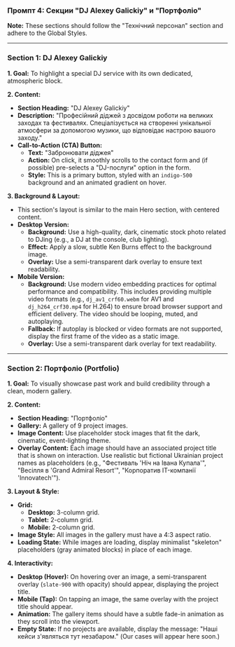 ### **Промпт 4: Секции "DJ Alexey Galickiy" и "Портфоліо"**

**Note:** These sections should follow the "Технічний персонал" section and adhere to the Global Styles.

---

### **Section 1: DJ Alexey Galickiy**

**1. Goal:** To highlight a special DJ service with its own dedicated, atmospheric block.

**2. Content:**
*   **Section Heading:** "DJ Alexey Galickiy"
*   **Description:** "Професійний діджей з досвідом роботи на великих заходах та фестивалях. Спеціалізується на створенні унікальної атмосфери за допомогою музики, що відповідає настрою вашого заходу."
*   **Call-to-Action (CTA) Button:**
    *   **Text:** "Забронювати діджея"
    *   **Action:** On click, it smoothly scrolls to the contact form and (if possible) pre-selects a "DJ-послуги" option in the form.
    *   **Style:** This is a primary button, styled with an `indigo-500` background and an animated gradient on hover.

**3. Background & Layout:**
*   This section's layout is similar to the main Hero section, with centered content.
*   **Desktop Version:**
    *   **Background:** Use a high-quality, dark, cinematic stock photo related to DJing (e.g., a DJ at the console, club lighting).
    *   **Effect:** Apply a slow, subtle Ken Burns effect to the background image.
    *   **Overlay:** Use a semi-transparent dark overlay to ensure text readability.
*   **Mobile Version:**
    *   **Background:** Use modern video embedding practices for optimal performance and compatibility. This includes providing multiple video formats (e.g., `dj_av1_crf60.webm` for AV1 and `dj_h264_crf30.mp4` for H.264) to ensure broad browser support and efficient delivery. The video should be looping, muted, and autoplaying.
    *   **Fallback:** If autoplay is blocked or video formats are not supported, display the first frame of the video as a static image.
    *   **Overlay:** Use a semi-transparent dark overlay for text readability.

---

### **Section 2: Портфоліо (Portfolio)**

**1. Goal:** To visually showcase past work and build credibility through a clean, modern gallery.

**2. Content:**
*   **Section Heading:** "Портфоліо"
*   **Gallery:** A gallery of 9 project images.
*   **Image Content:** Use placeholder stock images that fit the dark, cinematic, event-lighting theme.
*   **Overlay Content:** Each image should have an associated project title that is shown on interaction. Use realistic but fictional Ukrainian project names as placeholders (e.g., "Фестиваль 'Ніч на Івана Купала'", "Весілля в 'Grand Admiral Resort'", "Корпоратив IT-компанії 'Innovatech'").

**3. Layout & Style:**
*   **Grid:**
    *   **Desktop:** 3-column grid.
    *   **Tablet:** 2-column grid.
    *   **Mobile:** 2-column grid.
*   **Image Style:** All images in the gallery must have a 4:3 aspect ratio.
*   **Loading State:** While images are loading, display minimalist "skeleton" placeholders (gray animated blocks) in place of each image.

**4. Interactivity:**
*   **Desktop (Hover):** On hovering over an image, a semi-transparent overlay (`slate-900` with opacity) should appear, displaying the project title.
*   **Mobile (Tap):** On tapping an image, the same overlay with the project title should appear.
*   **Animation:** The gallery items should have a subtle fade-in animation as they scroll into the viewport.
*   **Empty State:** If no projects are available, display the message: "Наші кейси з'являться тут незабаром." (Our cases will appear here soon.)
